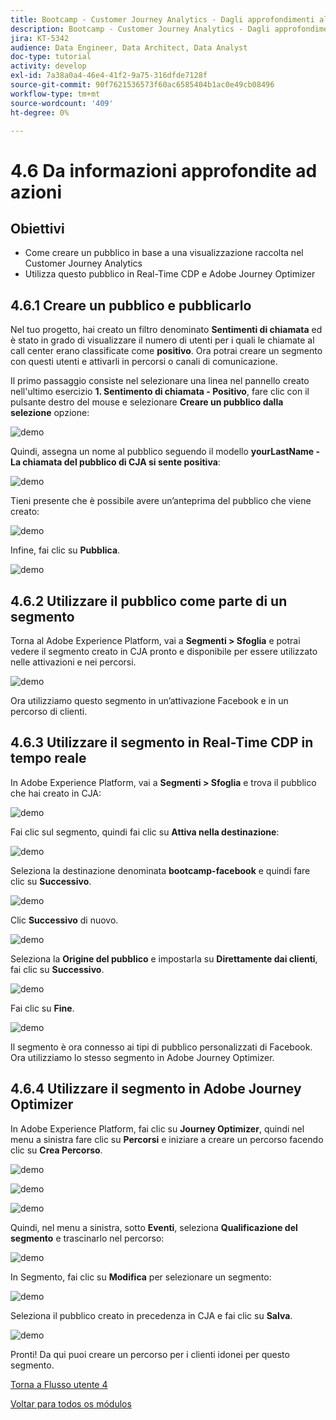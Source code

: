 ```yaml
---
title: Bootcamp - Customer Journey Analytics - Dagli approfondimenti all'azione
description: Bootcamp - Customer Journey Analytics - Dagli approfondimenti all'azione
jira: KT-5342
audience: Data Engineer, Data Architect, Data Analyst
doc-type: tutorial
activity: develop
exl-id: 7a38a0a4-46e4-41f2-9a75-316dfde7128f
source-git-commit: 90f7621536573f60ac6585404b1ac0e49cb08496
workflow-type: tm+mt
source-wordcount: '409'
ht-degree: 0%

---
```


# 4.6 Da informazioni approfondite ad azioni

## Obiettivi

- Come creare un pubblico in base a una visualizzazione raccolta nel Customer Journey Analytics
- Utilizza questo pubblico in Real-Time CDP e Adobe Journey Optimizer

## 4.6.1 Creare un pubblico e pubblicarlo

Nel tuo progetto, hai creato un filtro denominato **Sentimenti di chiamata** ed è stato in grado di visualizzare il numero di utenti per i quali le chiamate al call center erano classificate come **positivo**. Ora potrai creare un segmento con questi utenti e attivarli in percorsi o canali di comunicazione.

Il primo passaggio consiste nel selezionare una linea nel pannello creato nell&#39;ultimo esercizio **1. Sentimento di chiamata - Positivo**, fare clic con il pulsante destro del mouse e selezionare **Creare un pubblico dalla selezione** opzione:

![demo](./images/aud1.png)

Quindi, assegna un nome al pubblico seguendo il modello **yourLastName - La chiamata del pubblico di CJA si sente positiva**:

![demo](./images/aud2.png)

Tieni presente che è possibile avere un’anteprima del pubblico che viene creato:

![demo](./images/aud3.png)

Infine, fai clic su **Pubblica**.

![demo](./images/aud4.png)

## 4.6.2 Utilizzare il pubblico come parte di un segmento

Torna al Adobe Experience Platform, vai a **Segmenti > Sfoglia** e potrai vedere il segmento creato in CJA pronto e disponibile per essere utilizzato nelle attivazioni e nei percorsi.

![demo](./images/aud5.png)

Ora utilizziamo questo segmento in un’attivazione Facebook e in un percorso di clienti.

## 4.6.3 Utilizzare il segmento in Real-Time CDP in tempo reale

In Adobe Experience Platform, vai a **Segmenti > Sfoglia** e trova il pubblico che hai creato in CJA:

![demo](./images/aud6.png)

Fai clic sul segmento, quindi fai clic su **Attiva nella destinazione**:

![demo](./images/aud7.png)

Seleziona la destinazione denominata **bootcamp-facebook** e quindi fare clic su **Successivo**.

![demo](./images/aud8.png)

Clic **Successivo** di nuovo.

![demo](./images/aud9.png)

Seleziona la **Origine del pubblico** e impostarla su **Direttamente dai clienti**, fai clic su **Successivo**.

![demo](./images/aud10.png)

Fai clic su **Fine**.

![demo](./images/aud11.png)

Il segmento è ora connesso ai tipi di pubblico personalizzati di Facebook. Ora utilizziamo lo stesso segmento in Adobe Journey Optimizer.

## 4.6.4 Utilizzare il segmento in Adobe Journey Optimizer

In Adobe Experience Platform, fai clic su **Journey Optimizer**, quindi nel menu a sinistra fare clic su **Percorsi** e iniziare a creare un percorso facendo clic su **Crea Percorso**.

![demo](./images/aud20.png)

![demo](./images/aud21.png)

![demo](./images/aud22.png)

Quindi, nel menu a sinistra, sotto **Eventi**, seleziona **Qualificazione del segmento** e trascinarlo nel percorso:

![demo](./images/aud23.png)

In Segmento, fai clic su **Modifica** per selezionare un segmento:

![demo](./images/aud24.png)

Seleziona il pubblico creato in precedenza in CJA e fai clic su  **Salva**.

![demo](./images/aud25.png)

Pronti! Da qui puoi creare un percorso per i clienti idonei per questo segmento.

[Torna a Flusso utente 4](./uc4.md)

[Voltar para todos os módulos](./../../overview.md)
